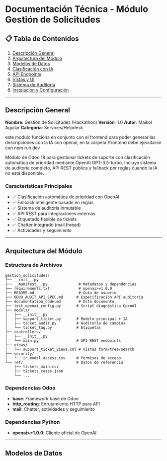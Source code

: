 # Documentación Técnica - Módulo Gestión de Solicitudes

## 📋 Tabla de Contenidos
1. [Descripción General](#descripción-general)
2. [Arquitectura del Módulo](#arquitectura-del-módulo)
3. [Modelos de Datos](#modelos-de-datos)
4. [Clasificación con IA](#clasificación-con-ia)
5. [API Endpoints](#api-endpoints)
6. [Vistas y UI](#vistas-y-ui)
7. [Sistema de Auditoría](#sistema-de-auditoría)
8. [Instalación y Configuración](#instalación-y-configuración)

---

## Descripción General

**Nombre**: Gestión de Solicitudes (Hackathon)
**Versión**: 1.0
**Autor**: Maikol Aguilar
**Categoría**: Services/Helpdesk

este modulo funciona en conjunto con el frontend para poder generar las descripciones con la IA con openai, en la carpeta /frontend  debe ejecutarse con npm run dev
 
Módulo de Odoo 18 para gestionar tickets de soporte con clasificación automática de prioridad mediante OpenAI GPT-3.5-turbo. Incluye sistema de auditoría completo, API REST pública y fallback por reglas cuando la IA no está disponible.

### Características Principales
- ✅ Clasificación automática de prioridad con OpenAI
- ✅ Fallback inteligente basado en reglas
- ✅ Sistema de auditoría inmutable
- ✅ API REST para integraciones externas
- ✅ Etiquetado flexible de tickets
- ✅ Chatter integrado (mail.thread)
- ✅ Actividades y seguimiento

---

## Arquitectura del Módulo

### Estructura de Archivos
```
gestion_solicitudes/
├── __init__.py
├── __manifest__.py              # Metadatos y dependencias
├── requirements.txt             # openai>=1.0.0
├── README.md                    # Guía de usuario
├── ODOO_AUDIT_API_SPEC.md      # Especificación API auditoría
├── documentation_code.md        # Este documento
├── test_openai_config.py       # Script diagnóstico OpenAI
├── models/
│   ├── __init__.py
│   ├── support_ticket.py       # Modelo principal + IA
│   ├── ticket_audit.py         # Auditoría de cambios
│   └── ticket_tag.py           # Etiquetas
├── controllers/
│   ├── __init__.py
│   └── main.py                 # API REST endpoints
├── views/
│   └── support_ticket_views.xml # Vistas form/tree/search
├── security/
│   └── ir.model.access.csv     # Permisos de acceso
└── ref/                        # Datos de referencia
    ├── tickets_main.csv
    ├── tickets_cases.json
    └── ...
```

### Dependencias Odoo
- **base**: Framework base de Odoo
- **http_routing**: Enrutamiento HTTP para API
- **mail**: Chatter, actividades y seguimiento

### Dependencias Python
- **openai>=1.0.0**: Cliente oficial de OpenAI

---

## Modelos de Datos